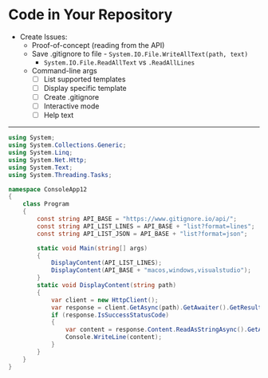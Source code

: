 # Code in Your Repository

- Create Issues:
  - Proof-of-concept (reading from the API)
  - Save .gitignore to file - `System.IO.File.WriteAllText(path, text)`
    - `System.IO.File.ReadAllText` vs `.ReadAllLines`
  - Command-line args
    - [ ] List supported templates
    - [ ] Display specific template
    - [ ] Create .gitignore
    - [ ] Interactive mode
    - [ ] Help text

----

```csharp
using System;
using System.Collections.Generic;
using System.Linq;
using System.Net.Http;
using System.Text;
using System.Threading.Tasks;

namespace ConsoleApp12
{
    class Program
    {
        const string API_BASE = "https://www.gitignore.io/api/";
        const string API_LIST_LINES = API_BASE + "list?format=lines";
        const string API_LIST_JSON = API_BASE + "list?format=json";

        static void Main(string[] args)
        {
            DisplayContent(API_LIST_LINES);
            DisplayContent(API_BASE + "macos,windows,visualstudio");
        }
        static void DisplayContent(string path)
        {
            var client = new HttpClient();
            var response = client.GetAsync(path).GetAwaiter().GetResult();
            if (response.IsSuccessStatusCode)
            {
                var content = response.Content.ReadAsStringAsync().GetAwaiter().GetResult();
                Console.WriteLine(content);
            }
        }
    }
}
```
